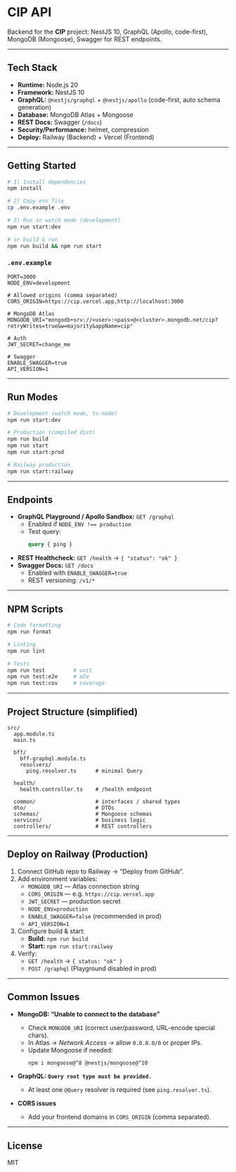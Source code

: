 # CIP API

Backend for the **CIP** project: NestJS 10, GraphQL (Apollo, code-first), MongoDB (Mongoose), Swagger for REST endpoints.

---

## Tech Stack
- **Runtime:** Node.js 20
- **Framework:** NestJS 10
- **GraphQL:** `@nestjs/graphql` + `@nestjs/apollo` (code-first, auto schema generation)
- **Database:** MongoDB Atlas + Mongoose
- **REST Docs:** Swagger (`/docs`)
- **Security/Performance:** helmet, compression
- **Deploy:** Railway (Backend) + Vercel (Frontend)

---

## Getting Started

```bash
# 1) Install dependencies
npm install

# 2) Copy env file
cp .env.example .env

# 3) Run in watch mode (development)
npm run start:dev

# or build & run
npm run build && npm run start
```

### `.env.example`
```env
PORT=3000
NODE_ENV=development

# Allowed origins (comma separated)
CORS_ORIGIN=https://cip.vercel.app,http://localhost:3000

# MongoDB Atlas
MONGODB_URI="mongodb+srv://<user>:<pass>@<cluster>.mongodb.net/cip?retryWrites=true&w=majority&appName=cip"

# Auth
JWT_SECRET=change_me

# Swagger
ENABLE_SWAGGER=true
API_VERSION=1
```

---

## Run Modes

```bash
# Development (watch mode, ts-node)
npm run start:dev

# Production (compiled dist)
npm run build
npm run start
npm run start:prod

# Railway production
npm run start:railway
```

---

## Endpoints

- **GraphQL Playground / Apollo Sandbox:** `GET /graphql`
    - Enabled if `NODE_ENV !== production`
    - Test query:
      ```graphql
      query { ping }
      ```
- **REST Healthcheck:** `GET /health` → `{ "status": "ok" }`
- **Swagger Docs:** `GET /docs`
    - Enabled with `ENABLE_SWAGGER=true`
    - REST versioning: `/v1/*`

---

## NPM Scripts

```bash
# Code formatting
npm run format

# Linting
npm run lint

# Tests
npm run test         # unit
npm run test:e2e     # e2e
npm run test:cov     # coverage
```

---

## Project Structure (simplified)

```
src/
  app.module.ts
  main.ts

  bff/
    bff-graphql.module.ts
    resolvers/
      ping.resolver.ts      # minimal Query

  health/
    health.controller.ts    # /health endpoint

  common/                   # interfaces / shared types
  dto/                      # DTOs
  schemas/                  # Mongoose schemas
  services/                 # business logic
  controllers/              # REST controllers
```

---

## Deploy on Railway (Production)

1. Connect GitHub repo to Railway → “Deploy from GitHub”.
2. Add environment variables:
    - `MONGODB_URI` — Atlas connection string
    - `CORS_ORIGIN` — e.g. `https://cip.vercel.app`
    - `JWT_SECRET` — production secret
    - `NODE_ENV=production`
    - `ENABLE_SWAGGER=false` (recommended in prod)
    - `API_VERSION=1`
3. Configure build & start:
    - **Build:** `npm run build`
    - **Start:** `npm run start:railway`
4. Verify:
    - `GET /health` → `{ status: "ok" }`
    - `POST /graphql` (Playground disabled in prod)

---

## Common Issues

- **MongoDB: “Unable to connect to the database”**
    - Check `MONGODB_URI` (correct user/password, URL-encode special chars).
    - In Atlas → *Network Access* → allow `0.0.0.0/0` or proper IPs.
    - Update Mongoose if needed:
      ```bash
      npm i mongoose@^8 @nestjs/mongoose@^10
      ```

- **GraphQL: `Query root type must be provided.`**
    - At least one `@Query` resolver is required (see `ping.resolver.ts`).

- **CORS issues**
    - Add your frontend domains in `CORS_ORIGIN` (comma separated).

---

## License
MIT
